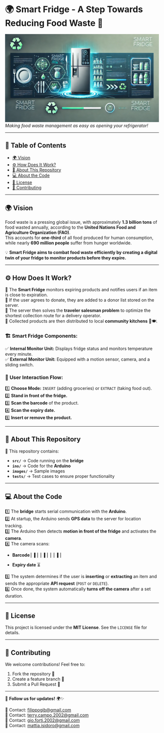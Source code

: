# 🌍 Smart Fridge - A Step Towards Reducing Food Waste 🍏

![Smart Fridge Banner](banner.png)  
*Making food waste management as easy as opening your refrigerator!*

---

## 📌 Table of Contents
- [🌍 Vision](#-vision)
- [⚙️ How Does It Work?](#️-how-does-it-work)
- [📂 About This Repository](#-about-this-repository)
- [💻 About the Code](#-about-the-code)
- [📜 License](#-license)
- [🤝 Contributing](#-contributing)

---

## 🌍 Vision
Food waste is a pressing global issue, with approximately **1.3 billion tons** of food wasted annually, according to the **United Nations Food and Agriculture Organization (FAO)**.  
This accounts for **one-third** of all food produced for human consumption, while nearly **690 million people** suffer from hunger worldwide.  

💡 **Smart Fridge aims to combat food waste efficiently by creating a digital twin of your fridge to monitor products before they expire.**

---

## ⚙️ How Does It Work?

🔹 The **Smart Fridge** monitors expiring products and notifies users if an item is close to expiration.  
🔹 If the user agrees to donate, they are added to a donor list stored on the server.  
🔹 The server then solves the **traveler salesman problem** to optimize the shortest collection route for a delivery operator.  
🔹 Collected products are then distributed to local **community kitchens** 🏡🍽.

### 🏗 **Smart Fridge Components:**
✅ **Internal Monitor Unit:** Displays fridge status and monitors temperature every minute.  
✅ **External Monitor Unit:** Equipped with a motion sensor, camera, and a sliding switch.  

### 🚀 **User Interaction Flow:**
1️⃣ **Choose Mode:** `INSERT` (adding groceries) or `EXTRACT` (taking food out).  
2️⃣ **Stand in front of the fridge.**  
3️⃣ **Scan the barcode** of the product.  
4️⃣ **Scan the expiry date.**  
5️⃣ **Insert or remove the product.**  

---

## 📂 About This Repository

📌 This repository contains:
- **`src/`** → Code running on the **bridge**
- **`ino/`** → Code for the **Arduino**
- **`images/`** → Sample images
- **`tests/`** → Test cases to ensure proper functionality

---

## 💻 About the Code

1️⃣ The **bridge** starts serial communication with the **Arduino**.  
2️⃣ At startup, the Arduino sends **GPS data** to the server for location tracking.  
3️⃣ The Arduino then detects **motion in front of the fridge** and activates the **camera**.  
4️⃣ The camera scans:
   - **Barcode** ▏▍▏▏▍▏▏▏▍▏

   - **Expiry date** ⏳  

5️⃣ The system determines if the user is **inserting** or **extracting** an item and sends the appropriate **API request** (`POST` or `DELETE`).  
6️⃣ Once done, the system automatically **turns off the camera** after a set duration.

---

## 📜 License
This project is licensed under the **MIT License**. See the `LICENSE` file for details.

---

## 🤝 Contributing
We welcome contributions! Feel free to:
1. Fork the repository 🍴
2. Create a feature branch 🌿
3. Submit a Pull Request 🔄

---

🔗 **Follow us for updates!** 🌍✨

📧 Contact: [filippogib@gmail.com](mailto:your.email@example.com)  
📧 Contact: [terry.campo.2002@gmail.com](mailto:your.email@example.com)  
📧 Contact: [gio.forti.2002@gmail.com](mailto:your.email@example.com)  
📧 Contact: [mattia.isidoro@gmail.com](mailto:your.email@example.com)



